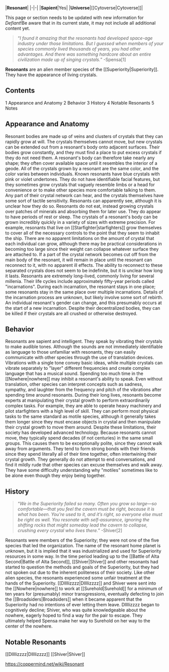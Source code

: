 |**Resonant**|
|-|-|
|**Sapient**|Yes|
|**Universe**|[[Cytoverse\|Cytoverse]]|

This page or section needs to be updated with new information for *Defiant*!Be aware that in its current state, it may not include all additional content yet.

>“*I found it amazing that the resonants had developed space-age industry under those limitations. But I guessed when members of your species commonly lived thousands of years, you had other advantages. And there was something hardcore about an entire civilization made up of singing crystals.*”
\-Spensa[1]


**Resonants** are an alien member species of the [[Superiority\|Superiority]]. They have the appearance of living crystals.

## Contents

1 Appearance and Anatomy
2 Behavior
3 History
4 Notable Resonants
5 Notes


## Appearance and Anatomy
Resonant bodies are made up of veins and clusters of crystals that they can rapidly grow at will. The crystals themselves cannot move, but new crystals can be extended out from a resonant's body onto adjacent surfaces. Their bodies grow constantly, and they must find a place to put excess crystals if they do not need them. A resonant's body can therefore take nearly any shape; they often cover available space until it resembles the interior of a geode.
All of the crystals grown by a resonant are the same color, and the color varies between individuals. Known resonants have blue crystals with pink or violet undertones. They do not have identifiable facial features, but they sometimes grow crystals that vaguely resemble limbs or a head for convenience or to make other species more comfortable talking to them. Any part of their crystal network can hear, and the crystals themselves have some sort of tactile sensitivity. Resonants can apparently see, although it is unclear how they do so. Resonants do not eat, instead growing crystals over patches of minerals and absorbing them for later use. They do appear to have periods of rest or sleep.
The crystals of a resonant's body can be grown incredibly quickly in a variety of sizes with extreme precision. For example, resonants that live on [[Starfighter\|starfighters]] grow themselves to cover all of the necessary controls to the point that they seem to inhabit the ship. There are no apparent limitations on the amount of crystal that each individual can grow, although there may be practical considerations in becoming too large since their weight can collapse whatever surface they are attached to. If a part of the crystal network becomes cut off from the main body of the resonant, it will remain in place until the resonant can reconnect to it, with no apparent ill effects. The ability to reconnect to these separated crystals does not seem to be indefinite, but it is unclear how long it lasts.
Resonants are extremely long-lived, commonly living for several millenia. Their life cycles include approximately fifty-year periods called "incarnations". During each incarnation, the resonant stays in one place; some resonants stay in the same place over multiple incarnations. Details of the incarnation process are unknown, but likely involve some sort of rebirth. An individual resonant's gender can change, and this presumably occurs at the start of a new incarnation. Despite their decentralized bodies, they can be killed if their crystals are all crushed or otherwise destroyed.

## Behavior
Resonants are sapient and intelligent. They speak by vibrating their crystals to make audible tones. Although the sounds are not immediately identifiable as language to those unfamiliar with resonants, they can easily communicate with other species through the use of translation devices. Vibrations with a single tone convey basic ideas, while multiple crystals can vibrate separately to "layer" different frequencies and create complex language that has a musical sound. Spending too much time in the [[Nowhere\|nowhere]] may inhibit a resonant's ability to speak. Even without translation, other species can interpret concepts such as sadness, sympathy, and laughter from the frequency and pitch of the vibrations after spending time around resonants.
During their long lives, resonants become experts at manipulating their crystal growth to perform extraordinarily complex tasks. For example, they are able to operate heavy machinery and pilot starfighters with a high level of skill. They can perform most physical tasks to the same standard as motile species, although it generally takes them longer since they must encase objects in crystal and then manipulate their crystal growth to move them around. Despite these limitations, their society has developed advanced technology.
Because resonants cannot move, they typically spend decades (if not centuries) in the same small groups. This causes them to be exceptionally polite, since they cannot walk away from arguments. They tend to form strong bonds with their friends since they spend literally all of their time together, often intertwining their crystal growth. They generally do not attempt to end conversations, and find it mildly rude that other species can excuse themselves and walk away. They have some difficulty understanding why "motiles" sometimes like to be alone even though they enjoy being together.

## History
>“*We in the Superiority failed so many. Often you grow so large—so comfortable—that you feel the cavern must be right, because it is what has been. You're used to it, and it’s right, so everyone else must be right as well. You resonate with self-assurance, ignoring the shifting rocks that might someday lead the cavern to collapse, crushing every crystal who lives there.*”
\-Shiver[2]


Resonants were members of the Superiority; they were not one of the five species that led the organization. The name of the resonant home planet is unknown, but it is implied that it was industrialized and used for Superiority resources in some way. In the time period leading up to the [[Battle of Alta Second\|Battle of Alta Second]], [[Shiver\|Shiver]] and other resonants had started to question the methods and goals of the Superiority, but they had not spoken out due to the inherent politeness of their society. Like other alien species, the resonants experienced some unfair treatment at the hands of the Superiority. [[Dllllizzzz\|Dllllizzzz]] and Shiver were sent into the [[Nowhere\|nowhere]] to work at [[Surehold\|Surehold]] for a minimum of ten years for (presumably) minor transgressions, eventually defecting to join the [[Broadsiders\|Broadsiders]] when it became apparent that the Superiority had no intentions of ever letting them leave. Dllllizzzz began to cognitively decline; Shiver, who was quite knowledgeable about the nowhere, eagerly hoped to find a way for the pair to escape. They ultimately helped Spensa make her way to Surehold on her way to the center of the nowhere.

## Notable Resonants
[[Dllllizzzz\|Dllllizzzz]]
[[Shiver\|Shiver]]


https://coppermind.net/wiki/Resonant